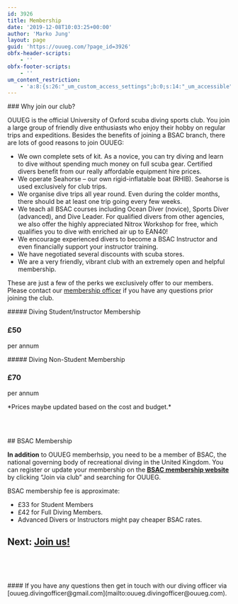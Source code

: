```yaml
---
id: 3926
title: Membership
date: '2019-12-08T10:03:25+00:00'
author: 'Marko Jung'
layout: page
guid: 'https://ouueg.com/?page_id=3926'
obfx-header-scripts:
    - ''
obfx-footer-scripts:
    - ''
um_content_restriction:
    - 'a:8:{s:26:"_um_custom_access_settings";b:0;s:14:"_um_accessible";i:0;s:28:"_um_access_hide_from_queries";b:0;s:19:"_um_noaccess_action";i:0;s:30:"_um_restrict_by_custom_message";i:0;s:27:"_um_restrict_custom_message";s:0:"";s:19:"_um_access_redirect";i:0;s:23:"_um_access_redirect_url";s:0:"";}'
---
```


<div class="wp-block-themeisle-blocks-advanced-columns has-1-columns has-desktop-equal-layout has-tablet-equal-layout has-mobile-equal-layout has-default-gap has-vertical-unset" id="wp-block-themeisle-blocks-advanced-columns-d1b5a07e"><div class="wp-block-themeisle-blocks-advanced-columns-overlay"></div><div class="innerblocks-wrap"><div class="wp-block-themeisle-blocks-advanced-column" id="wp-block-themeisle-blocks-advanced-column-8d3b7be8">### Why join our club?

OUUEG is the official University of Oxford scuba diving sports club. You join a large group of friendly dive enthusiasts who enjoy their hobby on regular trips and expeditions. Besides the benefits of joining a BSAC branch, there are lots of good reasons to join OUUEG:

- We own complete sets of kit. As a novice, you can try diving and learn to dive without spending much money on full scuba gear. Certified divers benefit from our really affordable equipment hire prices.
- We operate Seahorse – our own rigid-inflatable boat (RHIB). Seahorse is used exclusively for club trips.
- We organise dive trips all year round. Even during the colder months, there should be at least one trip going every few weeks.
- We teach all BSAC courses including Ocean Diver (novice), Sports Diver (advanced), and Dive Leader. For qualified divers from other agencies, we also offer the highly appreciated Nitrox Workshop for free, which qualifies you to dive with enriched air up to EAN40!
- We encourage experienced divers to become a BSAC Instructor and even financially support your instructor training.
- We have negotiated several discounts with scuba stores.
- We are a very friendly, vibrant club with an extremely open and helpful membership.

These are just a few of the perks we exclusively offer to our members. Please contact our [membership officer](mailto:ouueg.membership@gmail.com) if you have any questions prior joining the club.

<div class="wp-block-columns are-vertically-aligned-center is-layout-flex wp-container-15"><div class="wp-block-column is-vertically-aligned-center is-layout-flow"><div class="wp-block-themeisle-blocks-pricing">##### Diving Student/Instructor Membership

### £50

per annum

<div class="wp-block-themeisle-blocks-button-group wp-block-buttons align-center" id="wp-block-themeisle-blocks-button-group-40fefd6d"><div class="wp-block-themeisle-blocks-button wp-block-button" id="wp-block-themeisle-blocks-button-8fe29f40"><a class="wp-block-button__link" rel="noopener noreferrer" target="_self"><span></span></a></div></div></div></div><div class="wp-block-column is-vertically-aligned-center is-layout-flow"><div class="wp-block-themeisle-blocks-pricing">##### Diving Non-Student Membership

### £70

per annum

<div class="wp-block-themeisle-blocks-button-group wp-block-buttons align-center" id="wp-block-themeisle-blocks-button-group-63ec63ce"><div class="wp-block-themeisle-blocks-button wp-block-button" id="wp-block-themeisle-blocks-button-e35f13e0"><a class="wp-block-button__link" rel="noopener noreferrer" target="_self"><span></span></a></div></div></div></div></div>*Prices maybe updated based on the cost and budget.*

<div aria-hidden="true" class="wp-block-spacer" style="height:60px"></div>## BSAC Membership

**In addition** to OUUEG memberhsip, you need to be a member of BSAC, the national governing body of recreational diving in the United Kingdom. You can register or update your membership on the [**BSAC membership website**](https://www.bsac.com/membership/) by clicking “Join via club” and searching for OUUEG.

BSAC membership fee is approximate:

- £33 for Student Members
- £42 for Full Diving Members.
- Advanced Divers or Instructors might pay cheaper BSAC rates.

## Next: [Join us!](https://ouueg.com/membership/join/)

<div class="wp-block-group is-layout-flow"><div aria-hidden="true" class="wp-block-spacer" style="height:60px"></div>#### If you have any questions then get in touch with our diving officer via [ouueg.divingofficer@gmail.com](mailto:ouueg.divingofficer@ouueg.com).

</div></div></div></div>